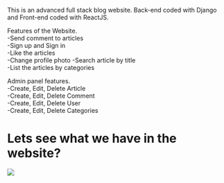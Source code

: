 This is an advanced full stack blog website. Back-end coded with Django and Front-end coded with ReactJS.

Features of the Website.<br/>
 -Send comment to articles<br/>
 -Sign up and Sign in<br/>
 -Like the articles<br/>
 -Change profile photo
 -Search article by title<br/>
 -List the articles by categories<br/>
 
 Admin panel features. <br/>
 -Create, Edit, Delete Article<br/>
 -Create, Edit, Delete Comment<br/>
 -Create, Edit, Delete User<br/>
 -Create, Edit, Delete Categories<br/>
 
# Lets see what we have in the website?
![](blogapp.gif)
